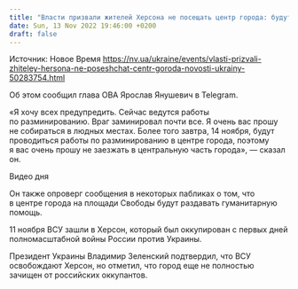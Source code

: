 ```yaml
---
title: "Власти призвали жителей Херсона не посещать центр города: будут работать взрывотехники"
date: Sun, 13 Nov 2022 19:46:00 +0200
draft: false
---
```

Источник: Новое Время https://nv.ua/ukraine/events/vlasti-prizvali-zhiteley-hersona-ne-poseshchat-centr-goroda-novosti-ukrainy-50283754.html


Об этом сообщил глава ОВА Ярослав Янушевич в Telegram.

«Я хочу всех предупредить. Сейчас ведутся работы по разминированию. Враг заминировал почти все. Я очень вас прошу не собираться в людных местах. Более того завтра, 14 ноября, будут проводиться работы по разминированию в центре города, поэтому я вас очень прошу не заезжать в центральную часть города», — сказал он. 

 Видео дня   

Он также опроверг сообщения в некоторых пабликах о том, что в центре города на площади Свободы будут раздавать гуманитарную помощь.

11 ноября ВСУ зашли в Херсон, который был оккупирован с первых дней полномасштабной войны России против Украины.



Президент Украины Владимир Зеленский подтвердил, что ВСУ освобождают Херсон, но отметил, что город еще не полностью зачищен от российских оккупантов.
